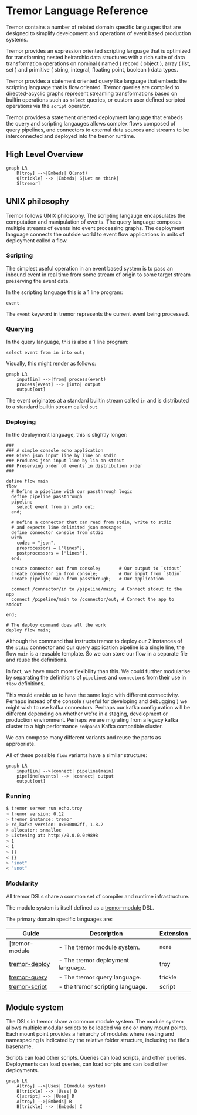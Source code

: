 # Tremor Language Reference

Tremor contains a number of related domain specific languages that are
designed to simplify development and operations of event based production
systems.

Tremor provides an expression oriented scripting language that is optimized
for transforming nested heirarchic data structures with a rich suite of
data transformation operations on nominal ( named ) record ( object ),
array ( list, set ) and primitive ( string, integral, floating point, boolean )
data types.

Tremor provides a statement oriented query like language that embeds the
scripting language that is flow oriented. Tremor queries are compiled to
directed-acyclic graphs represent streaming transformations based on builtin
operations such as `select` queries, or custom user defined scripted operations
via the `script` operator.

Tremor provides a statement oriented deployment language that embeds
the query and scripting langauges allows complex flows composed of
query pipelines, and connectors to external data sources and streams
to be interconnected and deployed into the tremor runtime.

## High Level Overview

```mermaid
graph LR
    D[troy] -->|Embeds| Q(snot)
    Q[trickle] --> |Embeds| S{Let me think}
    S[tremor]
```

## UNIX philosophy

Tremor follows UNIX philosophy. The scripting langauge encapsulates
the computation and manipulation of events. The query language composes
multiple streams of events into event processing graphs. The deployment
language connects the outside world to event flow applications in units
of deployment called a flow.

### Scripting

The simplest useful operation in an event based system is to pass an
inbound event in real time from some stream of origin to some target
stream preserving the event data.

In the scripting language this is a 1 line program:

```tremor
event
```

The `event` keyword in tremor represents the current event being processed.

### Querying

In the query language, this is also a 1 line program:

```trickle
select event from in into out;
```

Visually, this might render as follows:

```mermaid
graph LR
    input[in] -->|from| process(event)
    process[event] --> |into| output
    output[out]
```

The event originates at a standard builtin stream called `in` and
is distributed to a standard builtin stream called `out`.

### Deploying

In the deployment language, this is slightly longer:

```troy
###
### A simple console echo application
### Given json input line by line on stdin
### Produces json input line by lin on stdout
### Preserving order of events in distribution order
###

define flow main
flow
  # Define a pipeline with our passthrough logic
  define pipeline passthrough
  pipeline
    select event from in into out;
  end;

  # Define a connector that can read from stdin, write to stdio
  # and expects line delimited json messages
  define connector console from stdio
  with
    codec = "json",
    preprocessors = ["lines"],
    postprocessors = ["lines"],
  end;

  create connector out from console;       # Our output to `stdout`
  create connector in from console;        # Our input from `stdin`
  create pipeline main from passthrough;   # Our application

  connect /connector/in to /pipeline/main;  # Connect stdout to the app
  connect /pipeline/main to /connector/out; # Connect the app to stdout

end;

# The deploy command does all the work
deploy flow main;
```

Although the command that instructs tremor to deploy our 2 instances
of the `stdio` connector and our query application pipeline is a single
line, the flow `main` is a reusable template. So we can store our flow
in a separate file and reuse the definitions.

In fact, we have much more flexibility than this. We could further
modularise by separating the definitions of `pipeline`s and `connector`s
from their use in `flow` definitions.

This would enable us to have the same logic with different connectivity.
Perhaps instead of the console ( useful for developing and debugging ) we
might wish to use kafka connectors. Perhaps our kafka configuration will
be different depending on whether we're in a staging, development or production environment. Perhaps we are migrating from a legacy kafka cluster
to a high performance `redpanda` Kafka compatible cluster.

We can compose many different variants and reuse the parts as appropriate.

All of these possible `flow` variants have a similar structure:

```mermaid
graph LR
    input[in] -->|connect| pipeline(main)
    pipeline[events] --> |connect| output
    output[out]
```

### Running

```bash
$ tremor server run echo.troy
> tremor version: 0.12
> tremor instance: tremor
> rd_kafka version: 0x000002ff, 1.8.2
> allocator: snmalloc
> Listening at: http://0.0.0.0:9898
> 1
< 1
> {}
< {}
> "snot"
< "snot"
```

### Modularity

All tremor DSLs share a common set of compiler and runtime infrastructure.

The module system is itself defined as a [tremor-module](module_system) DSL.

The primary domain specific languages are:

|Guide|Description|Extension|
|---|---|---|
|[tremor-module[](module_system)| - The tremor module system.|`none`|
|[tremor-deploy](deploy)| - The tremor deployment language.|troy|
|[tremor-query](query)| - The tremor query language.|trickle|
|[tremor-script](script)| - the tremor scripting language.|script|

## Module system

The DSLs in tremor share a common module system. The module system allows
multiple modular scripts to be loaded via one or many mount points. Each
mount point provides a heirarchy of modules where nesting and namespacing
is indicated by the relative folder structure, including the file's basename.

Scripts can load other scripts.
Queries can load scripts, and other queries.
Deployments can load queries, can load scripts and can load other deployments.

```mermaid
graph LR
    A[troy] -->|Uses| D(module system)
    B[trickle] --> |Uses| D
    C[script] --> |Uses| D
    A[troy] -->|Embeds| B
    B[trickle] --> |Embeds| C
```

